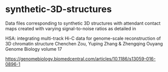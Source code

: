 # synthetic-3D-structures

Data files corresponding to synthetic 3D structures with attendant contact maps created with varying signal-to-noise ratios as detailed in 

HSA: integrating multi-track Hi-C data for genome-scale reconstruction of 3D chromatin structure
Chenchen Zou, Yuping Zhang & Zhengqing Ouyang 
Genome Biology volume 17

https://genomebiology.biomedcentral.com/articles/10.1186/s13059-016-0896-1
